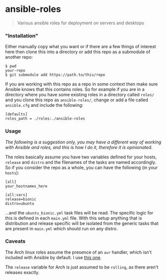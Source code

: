 # ansible-roles

> Various ansible roles for deployment on servers and desktops

### "Installation"

Either manually copy what you want or if there are a few things of interest
here then clone this into a directory or add this repo as a submodule of another
repo:

```
$ pwd
your-repo
$ git submodule add https://path.to/this/repo
```

If you are working with this repo as a repo in some context then make sure
Ansible knows that this contains roles. So for example if you are in a directory
where you have some existing roles in a directory called `roles/` and you clone
this repo as `ansible-roles/`, change or add a file called `ansible.cfg` and
include the following:

```
[defaults]
roles_path = ./roles:./ansible-roles
```

### Usage

_The following is a suggestion only, you may have a different way of working
with Ansible and roles, and this is how I do it, therefore it is opinionated._

The roles basically assume you have two variables defined for your hosts,
`release` and `distro` and the filenames of the tasks are named accordingly. So
if you consider the repo as a whole, you can have the following (in your `hosts`):

```
[all]
your_hostnames_here

[all:vars]
release=bionic
distro=ubuntu
```

...and the `ubuntu_bionic.yml` task files will be read. The specific logic
for this is defined in each `main.yml` file. With this setup anything that is
distribution and release specific will be isolated from the generic tasks that
are present in `main.yml` which should run on any distro.

### Caveats

The Arch linux roles assume the presence of an `aur` handler, which isn't
included with Ansible by default. I use [this one](https://github.com/kewlfft/ansible-aur).

The `release` variable for Arch is just assumed to be `rolling`, as there aren't
releases exactly.

